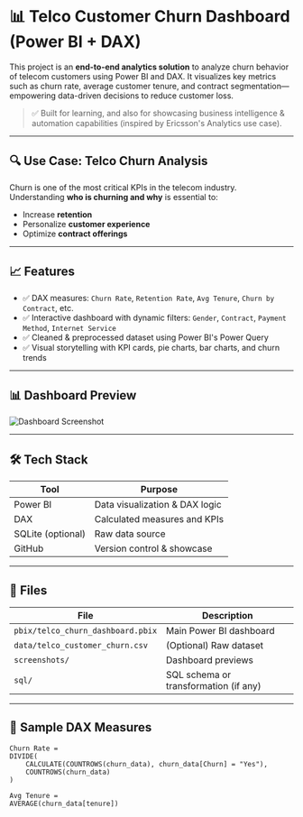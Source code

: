 # 📊 Telco Customer Churn Dashboard (Power BI + DAX)

This project is an **end-to-end analytics solution** to analyze churn behavior of telecom customers using Power BI and DAX. It visualizes key metrics such as churn rate, average customer tenure, and contract segmentation—empowering data-driven decisions to reduce customer loss.

> ✅ Built for learning, and also for showcasing business intelligence & automation capabilities (inspired by Ericsson's Analytics use case).

---

## 🔍 Use Case: Telco Churn Analysis

Churn is one of the most critical KPIs in the telecom industry. Understanding **who is churning and why** is essential to:
- Increase **retention**
- Personalize **customer experience**
- Optimize **contract offerings**

---

## 📈 Features

- ✅ DAX measures: `Churn Rate`, `Retention Rate`, `Avg Tenure`, `Churn by Contract`, etc.
- ✅ Interactive dashboard with dynamic filters: `Gender`, `Contract`, `Payment Method`, `Internet Service`
- ✅ Cleaned & preprocessed dataset using Power BI's Power Query
- ✅ Visual storytelling with KPI cards, pie charts, bar charts, and churn trends

---

## 📊 Dashboard Preview

![Dashboard Screenshot](screenshots/dashboard-overview.png)

---

## 🛠️ Tech Stack

| Tool | Purpose |
|------|---------|
| Power BI | Data visualization & DAX logic |
| DAX | Calculated measures and KPIs |
| SQLite (optional) | Raw data source |
| GitHub | Version control & showcase |

---

## 📁 Files

| File | Description |
|------|-------------|
| `pbix/telco_churn_dashboard.pbix` | Main Power BI dashboard |
| `data/telco_customer_churn.csv` | (Optional) Raw dataset |
| `screenshots/` | Dashboard previews |
| `sql/` | SQL schema or transformation (if any) |

---

## 📌 Sample DAX Measures

```DAX
Churn Rate =
DIVIDE(
    CALCULATE(COUNTROWS(churn_data), churn_data[Churn] = "Yes"),
    COUNTROWS(churn_data)
)

Avg Tenure =
AVERAGE(churn_data[tenure])

